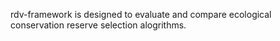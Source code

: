 rdv-framework is designed to evaluate and compare ecological conservation reserve selection alogrithms.